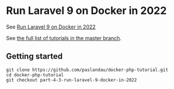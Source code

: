 # Run Laravel 9 on Docker in 2022
See [Run Laravel 9 on Docker in 2022](https://www.pascallandau.com/blog/run-laravel-9-docker-in-2022/)

See [the full list of tutorials in the master branch](https://github.m/paslandau/docker-php-tutorial#tutorials).

## Getting started
````
git clone https://github.com/paslandau/docker-php-tutorial.git
cd docker-php-tutorial
git checkout part-4-3-run-laravel-9-docker-in-2022
````

